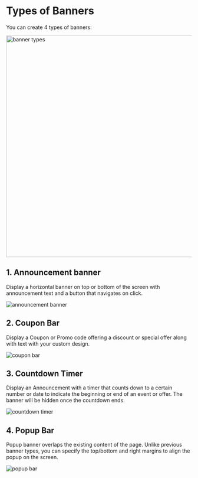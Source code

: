 # Types of Banners

You can create 4 types of banners:

<img src="https://raw.githubusercontent.com/profy-shopify/profy-shopify.github.io/main/assets/page2/banner_types.png" alt="banner types" width="600"/>

## 1. Announcement banner

Display a horizontal banner on top or bottom of the screen with announcement text and a button that navigates on click.

![announcement banner](https://raw.githubusercontent.com/profy-shopify/profy-shopify.github.io/main/assets/page2/banner.png)


## 2. Coupon Bar

Display a Coupon or Promo code offering a discount or special offer along with text with your custom design.

![coupon bar](https://raw.githubusercontent.com/profy-shopify/profy-shopify.github.io/main/assets/page2/coupon_bar.png)


## 3. Countdown Timer

Display an Announcement with a timer that counts down to a certain number or date to indicate the beginning or end of an event or offer. The banner will be hidden once the countdown ends.

![countdown timer](https://raw.githubusercontent.com/profy-shopify/profy-shopify.github.io/main/assets/page2/countdown_timer.png)

## 4. Popup Bar

Popup banner overlaps the existing content of the page. Unlike previous banner types, you can specify the top/bottom and right margins to align the popup on the screen.

![popup bar](https://raw.githubusercontent.com/profy-shopify/profy-shopify.github.io/main/assets/page2/popup_bar.png)